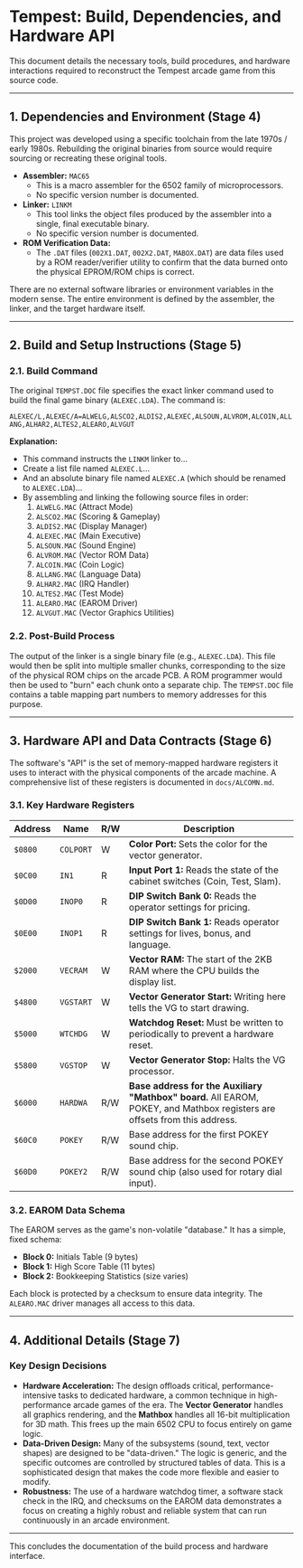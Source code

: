 # Tempest: Build, Dependencies, and Hardware API

This document details the necessary tools, build procedures, and hardware interactions required to reconstruct the Tempest arcade game from this source code.

---

## 1. Dependencies and Environment (Stage 4)

This project was developed using a specific toolchain from the late 1970s / early 1980s. Rebuilding the original binaries from source would require sourcing or recreating these original tools.

-   **Assembler:** `MAC65`
    -   This is a macro assembler for the 6502 family of microprocessors.
    -   No specific version number is documented.
-   **Linker:** `LINKM`
    -   This tool links the object files produced by the assembler into a single, final executable binary.
    -   No specific version number is documented.
-   **ROM Verification Data:**
    -   The `.DAT` files (`002X1.DAT`, `002X2.DAT`, `MABOX.DAT`) are data files used by a ROM reader/verifier utility to confirm that the data burned onto the physical EPROM/ROM chips is correct.

There are no external software libraries or environment variables in the modern sense. The entire environment is defined by the assembler, the linker, and the target hardware itself.

---

## 2. Build and Setup Instructions (Stage 5)

### 2.1. Build Command

The original `TEMPST.DOC` file specifies the exact linker command used to build the final game binary (`ALEXEC.LDA`). The command is:

`ALEXEC/L,ALEXEC/A=ALWELG,ALSCO2,ALDIS2,ALEXEC,ALSOUN,ALVROM,ALCOIN,ALLANG,ALHAR2,ALTES2,ALEARO,ALVGUT`

**Explanation:**
-   This command instructs the `LINKM` linker to...
-   Create a list file named `ALEXEC.L`...
-   And an absolute binary file named `ALEXEC.A` (which should be renamed to `ALEXEC.LDA`)...
-   By assembling and linking the following source files in order:
    1.  `ALWELG.MAC` (Attract Mode)
    2.  `ALSCO2.MAC` (Scoring & Gameplay)
    3.  `ALDIS2.MAC` (Display Manager)
    4.  `ALEXEC.MAC` (Main Executive)
    5.  `ALSOUN.MAC` (Sound Engine)
    6.  `ALVROM.MAC` (Vector ROM Data)
    7.  `ALCOIN.MAC` (Coin Logic)
    8.  `ALLANG.MAC` (Language Data)
    9.  `ALHAR2.MAC` (IRQ Handler)
    10. `ALTES2.MAC` (Test Mode)
    11. `ALEARO.MAC` (EAROM Driver)
    12. `ALVGUT.MAC` (Vector Graphics Utilities)

### 2.2. Post-Build Process

The output of the linker is a single binary file (e.g., `ALEXEC.LDA`). This file would then be split into multiple smaller chunks, corresponding to the size of the physical ROM chips on the arcade PCB. A ROM programmer would then be used to "burn" each chunk onto a separate chip. The `TEMPST.DOC` file contains a table mapping part numbers to memory addresses for this purpose.

---

## 3. Hardware API and Data Contracts (Stage 6)

The software's "API" is the set of memory-mapped hardware registers it uses to interact with the physical components of the arcade machine. A comprehensive list of these registers is documented in `docs/ALCOMN.md`.

### 3.1. Key Hardware Registers

| Address | Name | R/W | Description |
|---|---|---|---|
| `$0800` | `COLPORT` | W | **Color Port:** Sets the color for the vector generator. |
| `$0C00` | `IN1` | R | **Input Port 1:** Reads the state of the cabinet switches (Coin, Test, Slam). |
| `$0D00` | `INOP0` | R | **DIP Switch Bank 0:** Reads the operator settings for pricing. |
| `$0E00` | `INOP1` | R | **DIP Switch Bank 1:** Reads operator settings for lives, bonus, and language. |
| `$2000` | `VECRAM`| W | **Vector RAM:** The start of the 2KB RAM where the CPU builds the display list. |
| `$4800` | `VGSTART` | W | **Vector Generator Start:** Writing here tells the VG to start drawing. |
| `$5000` | `WTCHDG` | W | **Watchdog Reset:** Must be written to periodically to prevent a hardware reset. |
| `$5800` | `VGSTOP` | W | **Vector Generator Stop:** Halts the VG processor. |
| `$6000` | `HARDWA` | R/W| **Base address for the Auxiliary "Mathbox" board.** All EAROM, POKEY, and Mathbox registers are offsets from this address. |
| `$60C0` | `POKEY` | R/W | Base address for the first POKEY sound chip. |
| `$60D0` | `POKEY2`| R/W | Base address for the second POKEY sound chip (also used for rotary dial input). |

### 3.2. EAROM Data Schema

The EAROM serves as the game's non-volatile "database." It has a simple, fixed schema:
-   **Block 0:** Initials Table (9 bytes)
-   **Block 1:** High Score Table (11 bytes)
-   **Block 2:** Bookkeeping Statistics (size varies)

Each block is protected by a checksum to ensure data integrity. The `ALEARO.MAC` driver manages all access to this data.

---

## 4. Additional Details (Stage 7)

### Key Design Decisions
-   **Hardware Acceleration:** The design offloads critical, performance-intensive tasks to dedicated hardware, a common technique in high-performance arcade games of the era. The **Vector Generator** handles all graphics rendering, and the **Mathbox** handles all 16-bit multiplication for 3D math. This frees up the main 6502 CPU to focus entirely on game logic.
-   **Data-Driven Design:** Many of the subsystems (sound, text, vector shapes) are designed to be "data-driven." The logic is generic, and the specific outcomes are controlled by structured tables of data. This is a sophisticated design that makes the code more flexible and easier to modify.
-   **Robustness:** The use of a hardware watchdog timer, a software stack check in the IRQ, and checksums on the EAROM data demonstrates a focus on creating a highly robust and reliable system that can run continuously in an arcade environment.

---

This concludes the documentation of the build process and hardware interface. 